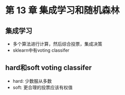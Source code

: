 # 第 13 章 集成学习和随机森林

## 集成学习

- 多个算法进行计算，然后综合投票，集成决策
- sklearn中有voting classifer

## hard和soft voting classifer

- hard: 少数服从多数
- soft: 更合理的投票应该有权值
